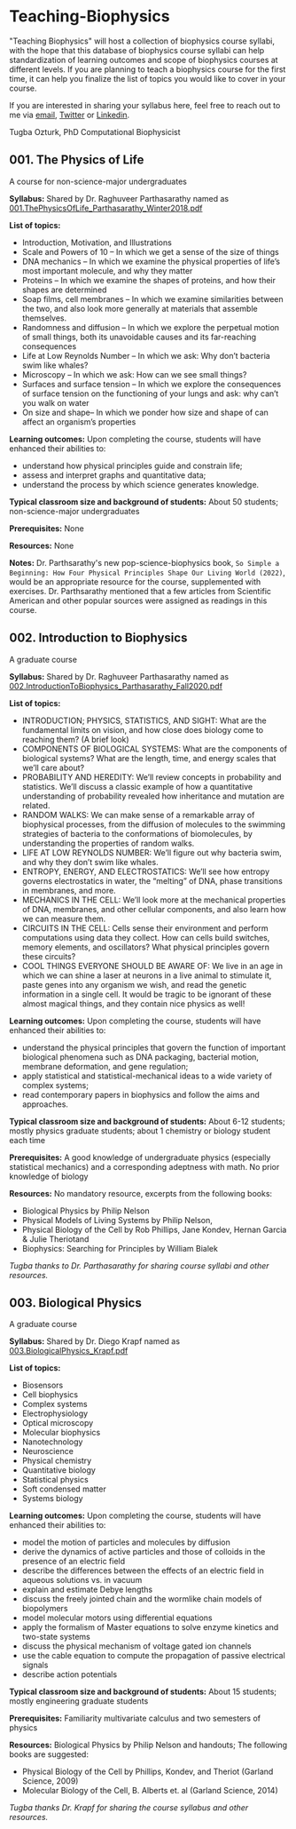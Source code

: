 # Teaching-Biophysics

"Teaching Biophysics" will host a collection of  biophysics course syllabi, with the hope that this database of biophysics course syllabi can help standardization of learning outcomes and scope of biophysics courses at different levels. If you are planning to teach a biophysics course for the first time, it can help you finalize the list of topics you would like to cover in your course.

If you are interested in sharing your syllabus here, feel free to reach out to me via [email](https://bbs.llnl.gov/tugbaozturk.html), [Twitter](https://twitter.com/tugbaoztrk) or [Linkedin](https://www.linkedin.com/in/tugba-ozturk-ph-d-453707137). 

Tugba Ozturk, PhD
Computational Biophysicist





## 001. The Physics of Life

A course for non-science-major undergraduates

**Syllabus:** Shared by Dr. Raghuveer Parthasarathy named as [001.ThePhysicsOfLife_Parthasarathy_Winter2018.pdf](https://github.com/tnozturk/teaching-biophysics/blob/main/syllabi/001.PhysicsOfLife_Parthasarathy_Winter2018.pdf)

**List of topics:**
 
- Introduction, Motivation, and Illustrations
- Scale and Powers of 10 – In which we get a sense of the size of things
- DNA mechanics – In which we examine the physical properties of life’s most important molecule, and why they matter
- Proteins – In which we examine the shapes of proteins, and how their shapes are determined
- Soap films, cell membranes – In which we examine similarities between the two, and also look more generally at materials that assemble themselves.
- Randomness and diffusion – In which we explore the perpetual motion of small things, both its unavoidable causes and its far-reaching consequences
- Life at Low Reynolds Number – In which we ask: Why don’t bacteria swim like whales?
- Microscopy – In which we ask: How can we see small things?
- Surfaces and surface tension – In which we explore the consequences of surface tension on the functioning of your lungs and ask: why can’t you walk on water
- On size and shape– In which we ponder how size and shape of can affect an organism’s properties

**Learning outcomes:** Upon completing the course, students will have enhanced their abilities to:

- understand how physical principles guide and constrain life;
- assess and interpret graphs and quantitative data;
- understand the process by which science generates knowledge.

**Typical classroom size and background of students:** About 50 students; non-science-major undergraduates

**Prerequisites:** None

**Resources:** None

**Notes:** Dr. Parthsarathy's new pop-science-biophysics book, `So Simple a Beginning: How Four Physical Principles Shape Our Living World (2022)`, would be an appropriate resource for the course, supplemented with exercises. Dr. Parthsarathy mentioned that a few articles from Scientific American and other popular sources were assigned as readings in this course.

## 002. Introduction to Biophysics

A graduate course

**Syllabus:**  Shared by Dr. Raghuveer Parthasarathy named as [002.IntroductionToBiophysics_Parthasarathy_Fall2020.pdf](https://github.com/tnozturk/teaching-biophysics/blob/main/syllabi/002.IntroductionToBiophysics_Parthasarathy_Fall2020.pdf)

**List of topics:** 

- INTRODUCTION; PHYSICS, STATISTICS, AND SIGHT: What are the fundamental limits on vision, and how close does biology come to reaching them? (A brief look)
- COMPONENTS OF BIOLOGICAL SYSTEMS: What are the components of biological systems? What are the length, time, and energy scales that we’ll care about?
- PROBABILITY AND HEREDITY: We’ll review concepts in probability and statistics. We’ll discuss a classic example of how a quantitative understanding of probability revealed how inheritance and mutation are related.
- RANDOM WALKS: We can make sense of a remarkable array of biophysical processes, from the diffusion of molecules to the swimming strategies of bacteria to the conformations of biomolecules, by understanding the properties of random walks.
- LIFE AT LOW REYNOLDS NUMBER: We’ll figure out why bacteria swim, and why they don’t swim like whales.
- ENTROPY, ENERGY, AND ELECTROSTATICS: We’ll see how entropy governs electrostatics in water, the “melting” of DNA, phase transitions in membranes, and more.
- MECHANICS IN THE CELL: We’ll look more at the mechanical properties of DNA, membranes, and other cellular components, and also learn how we can measure them.
- CIRCUITS IN THE CELL: Cells sense their environment and perform computations using data they collect. How can cells build switches, memory elements, and oscillators? What physical principles govern these circuits?
- COOL THINGS EVERYONE SHOULD BE AWARE OF: We live in an age in which we can shine a laser at neurons in a live animal to stimulate it, paste genes into any organism we wish, and read the genetic information in a single cell. It would be tragic to be ignorant of these almost magical things, and they contain nice physics as well!


**Learning outcomes:** Upon completing the course, students will have enhanced their abilities to:

- understand the physical principles that govern the function of important biological phenomena such as DNA packaging, bacterial motion, membrane deformation, and gene regulation;
- apply statistical and statistical-mechanical ideas to a wide variety of complex systems;
- read contemporary papers in biophysics and follow the aims and approaches.

**Typical classroom size and background of students:** About 6-12 students; mostly physics graduate students; about 1 chemistry or biology student each time

**Prerequisites:** A good knowledge of undergraduate physics (especially statistical mechanics) and a corresponding adeptness with math. No prior knowledge of biology

**Resources:** No mandatory resource, excerpts from the following books:

- Biological Physics by Philip Nelson
- Physical Models of Living Systems by Philip Nelson,
- Physical Biology of the Cell by Rob Phillips, Jane Kondev, Hernan Garcia & Julie Theriotand
- Biophysics: Searching for Principles by William Bialek



*Tugba thanks to Dr. Parthasarathy for sharing course syllabi and other resources.*

## 003. Biological Physics

A graduate course

**Syllabus:** Shared by Dr. Diego Krapf named as [003.BiologicalPhysics_Krapf.pdf](https://github.com/tnozturk/teaching-biophysics/blob/main/syllabi/003.BiologicalPhysics_Krapf.pdf)

**List of topics:**
 
- Biosensors
- Cell biophysics
- Complex systems
- Electrophysiology
- Optical microscopy
- Molecular biophysics
- Nanotechnology
- Neuroscience
- Physical chemistry
- Quantitative biology
- Statistical physics
- Soft condensed matter
- Systems biology

**Learning outcomes:** Upon completing the course, students will have enhanced their abilities to:

- model the motion of particles and molecules by diffusion
- derive the dynamics of active particles and those of colloids in the presence of an electric field
- describe the differences between the effects of an electric field in aqueous solutions vs. in vacuum
- explain and estimate Debye lengths
- discuss the freely jointed chain and the wormlike chain models of biopolymers
- model molecular motors using differential equations
- apply the formalism of Master equations to solve enzyme kinetics and two-state systems
- discuss the physical mechanism of voltage gated ion channels
- use the cable equation to compute the propagation of passive electrical signals
- describe action potentials


**Typical classroom size and background of students:** About 15 students; mostly engineering graduate students

**Prerequisites:** Familiarity multivariate calculus and two semesters of physics

**Resources:** Biological Physics by Philip Nelson and handouts; The following books are suggested:
 
- Physical Biology of the Cell by Phillips, Kondev, and Theriot (Garland Science, 2009)
- Molecular Biology of the Cell, B. Alberts et. al (Garland Science, 2014)

*Tugba thanks Dr. Krapf for sharing the course syllabus and other resources.*
